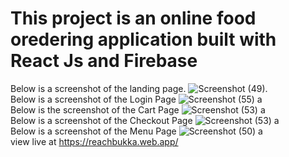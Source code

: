 # This project is an online food oredering application built with React Js and Firebase

Below is a screenshot of the landing page.
![Screenshot (49)](https://user-images.githubusercontent.com/41665201/124458309-b6f71600-dd84-11eb-86bd-12eeef46dce6.png).
<br>
Below is a screenshot of the Login Page
![Screenshot (55) a](https://user-images.githubusercontent.com/41665201/124458426-ddb54c80-dd84-11eb-9afa-d5515717b1e4.png)
<br>
Below is the screenshot of the Cart Page
![Screenshot (53) a](https://user-images.githubusercontent.com/41665201/124458579-0b9a9100-dd85-11eb-9891-e7026cc846e4.png)
<br>
Below is a screenshot of the Checkout Page
![Screenshot (53) a](https://user-images.githubusercontent.com/41665201/124458579-0b9a9100-dd85-11eb-9891-e7026cc846e4.png)
<br>
Below is a screenshot of the Menu Page
![Screenshot (50) a](https://user-images.githubusercontent.com/41665201/124458883-72b84580-dd85-11eb-8c85-0b2151c9ad24.png)
<br>
view live at https://reachbukka.web.app/
